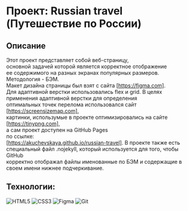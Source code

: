 # Проект: Russian travel (Путешествие по России)

## Описание

Этот проект представляет собой веб-страницу,  
основной задачей которой является корректное отображение  
ее содержимого на разных экранах популярных размеров.  
Методология - БЭМ.  
Макет дизайна страницы был взят с сайта [https://figma.com].  
Для адаптивной верстки использовались flex и grid.
В целях применения адаптивной верстки для определения  
оптимальных точек перелома использовался сайт  
[https://screensizemap.com],  
картинки, использумые в проекте оптимизировались на сайте  
[https://tinypng.com],  
а сам проект доступен на GitHub Pages  
по ссылке:  
[https://akuchevskaya.github.io/russian-travel].
В проекте также есть специальный файл .nojekyll, который используется для того, чтобы GitHub  
корректно отображал файлы именованные по БЭМ и содержащие в своем имени нижнее подчеркивание.

## Технологии: 

![HTML5](https://img.shields.io/badge/html5-%23E34F26.svg?style=for-the-badge&logo=html5&logoColor=white)
![CSS3](https://img.shields.io/badge/css3-%231572B6.svg?style=for-the-badge&logo=css3&logoColor=white)
![Figma](https://img.shields.io/badge/figma-%23F24E1E.svg?style=for-the-badge&logo=figma&logoColor=white)
![Git](https://img.shields.io/badge/git-%23F05033.svg?style=for-the-badge&logo=git&logoColor=white)
